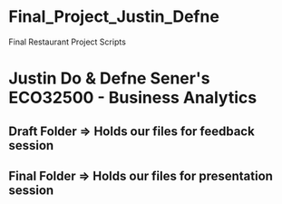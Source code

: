 # Final_Project_Justin_Defne
Final Restaurant Project Scripts 

# Justin Do & Defne Sener's ECO32500 - Business Analytics
## Draft Folder => Holds our files for feedback session 
## Final Folder => Holds our files for presentation session
